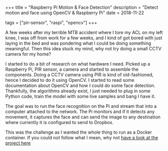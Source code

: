 +++
title = "Raspberry Pi Motion & Face Detection"
description = "Detect motion and face using OpenCV & Raspberry Pi"
date = 2018-11-22

tags = ["pir-sensor", "raspi", "opencv"]
+++


A few weeks after my terrible MTB accident where I tore my ACL on my left knee, I was off from work for a few weeks, and I kind of got bored with just laying in
the bed and was pondering what I could be doing something meaningful. Then this idea stuck my mind, why not try doing a small CCTV camera for my home?

I started to do a bit of research on what hardware I need. Picked up a Raspberry Pi, PIR sensor, a camera and started to assemble the components. Doing a CCTV
camera using PIR is kind of old-fashioned, hence I decided to do it using OpenCV. I started to read some documentation about OpenCV and how I could do some
face detection. Thankfully, the algorithms already exist, I just needed to plug in some Python code, train the model with some live samples and bang I have it.

The goal was to run the face recognition on the Pi and stream that into a computer attached to the network. The Pi monitors and if it detects any movement, it 
captures the face and can send the image to any destination where currently it is configured to send to Dropbox.

This was the challenge as I wanted the whole thing to run as a Docker container. If you could not follow what I mean, why 
not [have a look at the project here](https://github.com/joesan/raspi-motion-detection)
